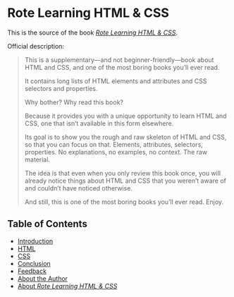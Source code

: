 # Rote Learning HTML & CSS

This is the source of the book [_Rote Learning HTML & CSS_](https://meiert.com/en/blog/rote-learning-html-and-css/).

Official description:

> This is a supplementary—and not beginner-friendly—book about HTML and CSS, and one of the most boring books you’ll ever read.
>
> It contains long lists of HTML elements and attributes and CSS selectors and properties.
>
> Why bother? Why read this book?
>
> Because it provides you with a unique opportunity to learn HTML and CSS, one that isn’t available in this form elsewhere.
>
> Its goal is to show you the rough and raw skeleton of HTML and CSS, so that you can focus on that. Elements, attributes, selectors, properties. No explanations, no examples, no context. The raw material.
>
> The idea is that even when you only review this book once, you will already notice things about HTML and CSS that you weren’t aware of and couldn’t have noticed otherwise.
>
> And still, this is one of the most boring books you’ll ever read. Enjoy.

## Table of Contents

* [Introduction](manuscript/intro.md)
* [HTML](manuscript/html.md)
* [CSS](manuscript/css.md)
* [Conclusion](manuscript/outro.md)
* [Feedback](manuscript/feedback.md)
* [About the Author](manuscript/author.md)
* [About _Rote Learning HTML & CSS_](manuscript/book.md)
